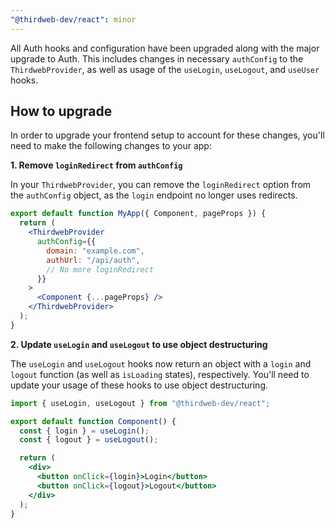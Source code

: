 ```yaml
---
"@thirdweb-dev/react": minor
---
```


All Auth hooks and configuration have been upgraded along with the major upgrade to Auth. This includes changes in necessary `authConfig` to the `ThirdwebProvider`, as well as usage of the `useLogin`, `useLogout`, and `useUser` hooks.

## How to upgrade

In order to upgrade your frontend setup to account for these changes, you'll need to make the following changes to your app:

**1. Remove `loginRedirect` from `authConfig`**

In your `ThirdwebProvider`, you can remove the `loginRedirect` option from the `authConfig` object, as the `login` endpoint no longer uses redirects.

```jsx
export default function MyApp({ Component, pageProps }) {
  return (
    <ThirdwebProvider
      authConfig={{
        domain: "example.com",
        authUrl: "/api/auth",
        // No more loginRedirect
      }}
    >
      <Component {...pageProps} />
    </ThirdwebProvider>
  );
}
```

**2. Update `useLogin` and `useLogout` to use object destructuring**

The `useLogin` and `useLogout` hooks now return an object with a `login` and `logout` function (as well as `isLoading` states), respectively. You'll need to update your usage of these hooks to use object destructuring.

```jsx
import { useLogin, useLogout } from "@thirdweb-dev/react";

export default function Component() {
  const { login } = useLogin();
  const { logout } = useLogout();

  return (
    <div>
      <button onClick={login}>Login</button>
      <button onClick={logout}>Logout</button>
    </div>
  );
}
```
